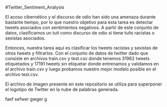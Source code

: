 #Twitter_Sentiment_Analysis

El acoso cibernético y el discurso de odio han sido una amenaza durante bastante tiempo, por lo que nuestro objetivo para esta tarea es detectar tweets asociados con sentimientos negativos.
A partir de este conjunto de datos, clasificamos un tuit como discurso de odio si tiene tuits racistas o sexistas asociados.

Entonces, nuestra tarea aquí es clasificar los tweets racistas y sexistas de otros tweets y filtrarlos.
Con el conjunto de datos de twitter dado que consiste en archivos train.csv y test.csv donde tenemos 31962 tweets etiquetados y 17191 tweets sin etiquetar donde entrenamos y validamos en el archivo train.csv y luego probamos nuestro mejor modelo posible en el archivo test.csv.

El archivo de imagen presente en este repositorio se utiliza para superponer el logotipo de Twitter en la nube de palabras generada.

faef
sefwer
gwger
g
